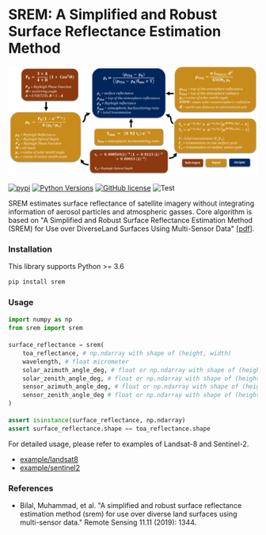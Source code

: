 # SREM: A Simplified and Robust Surface Reflectance Estimation Method

![systematic_methodology](./img/systematic_methodology.png)  

[![pypi](https://img.shields.io/pypi/v/srem.svg)](https://pypi.python.org/pypi/srem)
[![Python Versions](https://img.shields.io/pypi/pyversions/srem.svg)](https://pypi.org/project/srem/)
[![GitHub license](https://img.shields.io/github/license/oyam/srem.svg)](https://github.com/chainer/chainer)
![Test](https://github.com/oyam/srem/workflows/Test/badge.svg)

SREM estimates surface reflectance of satellite imagery without integrating information of aerosol particles and
atmospheric gasses. Core algorithm is based on "A Simplified and Robust Surface Reflectance Estimation Method (SREM) for Use over DiverseLand Surfaces Using Multi-Sensor Data" [[pdf](https://www.mdpi.com/2072-4292/11/11/1344/pdf)]. 


### Installation
This library supports Python >= 3.6
```sh
pip install srem
```

### Usage
```python
import numpy as np
from srem import srem

surface_reflectance = srem(
    toa_reflectance, # np.ndarray with shape of (height, width)
    wavelength, # float micrometer
    solar_azimuth_angle_deg, # float or np.ndarray with shape of (height, width)
    solar_zenith_angle_deg, # float or np.ndarray with shape of (height, width)
    sensor_azimuth_angle_deg, # float or np.ndarray with shape of (height, width)
    sensor_zenith_angle_deg # float or np.ndarray with shape of (height, width)
)

assert isinstance(surface_reflectance, np.ndarray)
assert surface_reflectance.shape == toa_reflectance.shape
```

For detailed usage, please refer to examples of Landsat-8 and Sentinel-2.
- [example/landsat8](https://github.com/oyam/srem/tree/master/examples/landsat8)
- [example/sentinel2](https://github.com/oyam/srem/tree/master/examples/sentinel2)


### References
- Bilal, Muhammad, et al. "A simplified and robust surface reflectance estimation method (srem) for use over diverse land surfaces using multi-sensor data." Remote Sensing 11.11 (2019): 1344.
